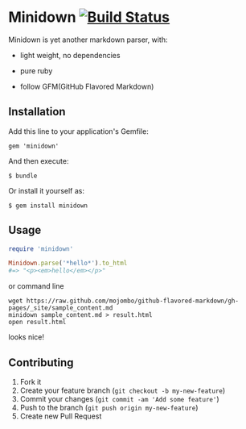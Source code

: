 # Minidown  [![Build Status](https://travis-ci.org/jjyr/minidown.png?branch=master)](https://travis-ci.org/jjyr/minidown)

Minidown is yet another markdown parser, with:

* light weight, no dependencies

* pure ruby

* follow GFM(GitHub Flavored Markdown)

## Installation

Add this line to your application's Gemfile:

    gem 'minidown'

And then execute:

    $ bundle

Or install it yourself as:

    $ gem install minidown

## Usage

```ruby
require 'minidown'

Minidown.parse('*hello*').to_html
#=> "<p><em>hello</em></p>"
```

or command line

```
wget https://raw.github.com/mojombo/github-flavored-markdown/gh-pages/_site/sample_content.md
minidown sample_content.md > result.html
open result.html
```
looks nice!

## Contributing

1. Fork it
2. Create your feature branch (`git checkout -b my-new-feature`)
3. Commit your changes (`git commit -am 'Add some feature'`)
4. Push to the branch (`git push origin my-new-feature`)
5. Create new Pull Request
